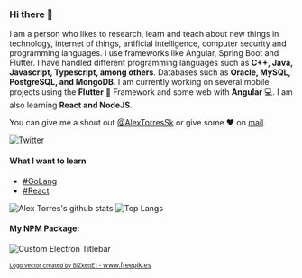 ### Hi there 👋

I am a person who likes to research, learn and teach about new things in technology, internet of things, artificial intelligence, computer security and programming languages. I use frameworks like Angular, Spring Boot and Flutter. I have handled different programming languages such as **C++, Java, Javascript, Typescript, among others**. Databases such as **Oracle, MySQL, PostgreSQL, and MongoDB**.
I am currently working on several mobile projects using the **Flutter** :iphone: Framework and some web with **Angular** :computer:. I am also learning **React and NodeJS**.

You can give me a shout out [@AlexTorresSk](https://twitter.com/AlexTorresSk) or give some :heart: on [mail](mailto:contacto@alextorressk.com).

[![Twitter](https://img.shields.io/twitter/follow/AlexTorresSk?color=16825a&label=Twitter&logo=twitter&logoColor=16825a&style=flat-square)](https://twitter.com/AlexTorresSk)

#### What I want to learn
- [#GoLang](https://github.com/golang)
- [#React](https://github.com/facebook/react)

![Alex Torres's github stats](https://github-readme-stats.vercel.app/api?username=alextorressk&show_icons=true&hide_border=true&theme=vue&custom_title=Greep%27s%20Stats:)
![Top Langs](https://github-readme-stats.vercel.app/api/top-langs/?username=alextorressk&layout=compact&hide_border=true&theme=vue)

#### My NPM Package:
![Custom Electron Titlebar](https://github-readme-stats.vercel.app/api/pin/?username=AlexTorresSk&repo=custom-electron-titlebar&hide_border=true&theme=vue)

<sub><a style="font-size: 10px" href='https://www.freepik.es/vectores/logo'>Logo vector created by BiZkettE1 - www.freepik.es</a></sub>
